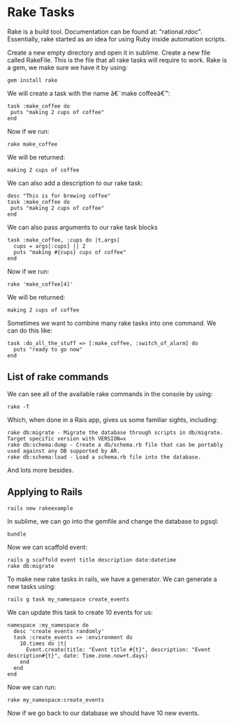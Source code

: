 # Rake Tasks

Rake is a build tool. Documentation can be found at: "rational.rdoc". Essentially, rake started as an idea for using Ruby inside automation scripts. 

Create a new empty directory and open it in sublime. Create a new file called RakeFile. This is the file that all rake tasks will require to work. Rake is a gem, we make sure we have it by using:

    gem install rake

We will create a task with the name â€˜make coffeeâ€™:

    task :make_coffee do
     puts "making 2 cups of coffee"
    end

Now if we run:

    rake make_coffee

We will be returned:

    making 2 cups of coffee

We can also add a description to our rake task:

    desc "This is for brewing coffee"
    task :make_coffee do
     puts "making 2 cups of coffee"
    end

We can also pass arguments to our rake task blocks 

    task :make_coffee, :cups do |t,args|
      cups = args[:cups] || 2
      puts "making #{cups} cups of coffee"
    end

Now if we run:

    rake 'make_coffee[4]'

We will be returned:

    making 2 cups of coffee

Sometimes we want to combine many rake tasks into one command. We can do this like:

    task :do_all_the_stuff => [:make_coffee, :switch_of_alarm] do
      puts "ready to go now"
    end


## List of rake commands

We can see all of the available rake commands in the console by using:

    rake -T

Which, when done in a Rais app, gives us some familiar sights, including:

    rake db:migrate - Migrate the database through scripts in db/migrate. Target specific version with VERSION=x
    rake db:schema:dump - Create a db/schema.rb file that can be portably used against any DB supported by AR.
    rake db:schema:load - Load a schema.rb file into the database.

And lots more besides.


## Applying to Rails

    rails new rakeexample

In sublime, we can go into the gemfile and change the database to pgsql:

    bundle

Now we can scaffold event:

    rails g scaffold event title description date:datetime
    rake db:migrate

To make new rake tasks in rails, we have a generator. We can generate a new tasks using:

    rails g task my_namespace create_events

We can update this task to create 10 events for us:

    namespace :my_namespace do 
      desc 'create events randomly'
      task :create_events => :environment do
        10.times do |t|
          Event.create(title: "Event title #{t}", description: "Event description#{t}", date: Time.zone.now+t.days)
        end
      end
    end

Now we can run:

    rake my_namespace:create_events

Now if we go back to our database we should have 10 new events.
